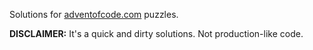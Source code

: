 Solutions for [adventofcode.com](http://adventofcode.com/) puzzles.

**DISCLAIMER:** It's a quick and dirty solutions. Not production-like code.